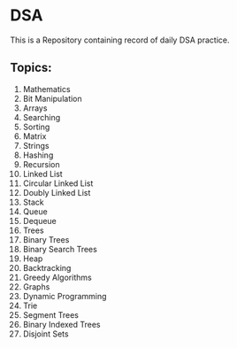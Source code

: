 # DSA
This is a Repository containing record of daily DSA practice.

## Topics:
1. Mathematics
2. Bit Manipulation
3. Arrays
4. Searching
5. Sorting
6. Matrix
7. Strings
8. Hashing
9. Recursion
10. Linked List
11. Circular Linked List
12. Doubly Linked List
13. Stack
14. Queue
15. Dequeue
16. Trees
17. Binary Trees
18. Binary Search Trees
19. Heap
20. Backtracking
21. Greedy Algorithms
22. Graphs
23. Dynamic Programming
24. Trie
25. Segment Trees
26. Binary Indexed Trees
27. Disjoint Sets
